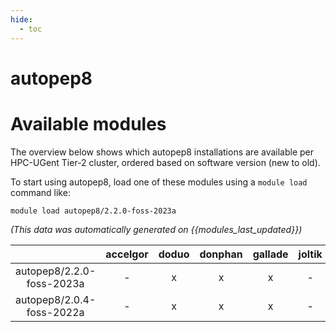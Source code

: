 ```yaml
---
hide:
  - toc
---
```


autopep8
========

# Available modules


The overview below shows which autopep8 installations are available per HPC-UGent Tier-2 cluster, ordered based on software version (new to old).

To start using autopep8, load one of these modules using a `module load` command like:

```shell
module load autopep8/2.2.0-foss-2023a
```

*(This data was automatically generated on {{modules_last_updated}})*  

| |accelgor|doduo|donphan|gallade|joltik|shinx|skitty|
| :---: | :---: | :---: | :---: | :---: | :---: | :---: | :---: |
|autopep8/2.2.0-foss-2023a|-|x|x|x|-|x|x|
|autopep8/2.0.4-foss-2022a|-|x|x|x|-|-|-|
